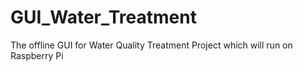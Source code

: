 # GUI_Water_Treatment
The offline GUI for Water Quality Treatment Project which will run on Raspberry Pi
